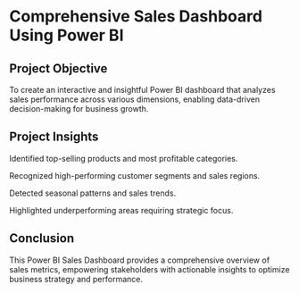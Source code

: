 
# Comprehensive Sales Dashboard Using Power BI

## Project Objective

To create an interactive and insightful Power BI dashboard that analyzes sales performance across various dimensions, enabling data-driven decision-making for business growth.


## Project Insights
Identified top-selling products and most profitable categories.

Recognized high-performing customer segments and sales regions.

Detected seasonal patterns and sales trends.

Highlighted underperforming areas requiring strategic focus.


## Conclusion
This Power BI Sales Dashboard provides a comprehensive overview of sales metrics, empowering stakeholders with actionable insights to optimize business strategy and performance.
